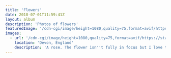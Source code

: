 ```yaml
---
title: 'Flowers'
date: 2018-07-01T11:59:41Z
layout: album
description: 'Photos of flowers'
featuredImage: '/cdn-cgi/image/height=1080,quality=75,format=avif/https://static.eartharoid.me/my-photos/devon-2018/IMG_0400.JPG'
images:
  - url: '/cdn-cgi/image/height=1080,quality=75,format=avif/https://static.eartharoid.me/my-photos/devon-2018/IMG_0400.JPG'
    location: 'Devon, England'
    description: 'A rose. The flower isn''t fully in focus but I love the background ¯\_(ツ)_/¯'
---
```


